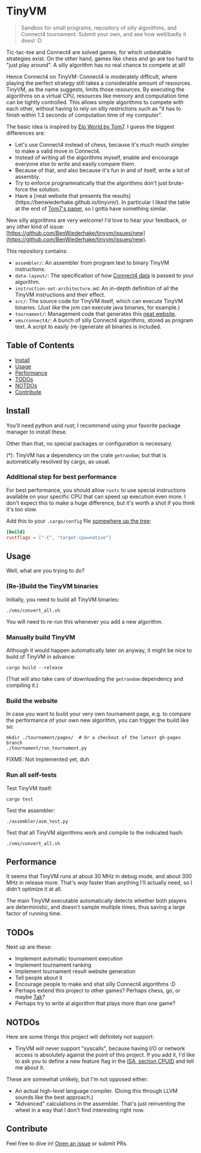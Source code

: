 # TinyVM

> Sandbox for small programs, repository of silly algorithms, and Connect4 tournament. Submit your own, and see how well/badly it does! :D

Tic-tac-toe and Connect4 are solved games, for which unbeatable strategies exist. On the other hand, games like chess and go are too hard to "just play around". A silly algorithm has no real chance to compete at all!

Hence Connect4 on TinyVM: Connect4 is moderately difficult, where playing the perfect strategy still takes a considerable amount of resources. TinyVM, as the name suggests, limits those resources. By executing the algorithms on a virtual CPU, resources like memory and computation time can be tightly controlled. This allows simple algorithms to compete with each other, without having to rely on silly restrictions such as "it has to finish within 1.3 seconds of computation time of my computer".

<!-- Keep in sync with tournament/template.html -->
The basic idea is inspired by <a href="https://www.youtube.com/watch?v=DpXy041BIlA">Elo World by Tom7</a>. I guess the biggest differences are:
<ul>
  <li>Let's use Connect4 instead of chess, because it's much much simpler to make a valid move in Connect4.</li>
  <li>Instead of writing all the algorithms myself, enable and encourage everyone else to write and easily compare them.</li>
  <li>Because of that, and also because it's fun in and of itself, write a lot of assembly.</li>
  <li>Try to enforce programmatically that the algorithms don't just brute-force the solution.</li>
  <li>Have a [neat website that presents the results](https://benwiederhake.github.io/tinyvm/). In particular I liked the table at the end of <a href="http://tom7.org/chess/weak.pdf">Tom7's paper</a>, so I gotta have something similar.</li>
</ul>
</p>

New silly algorithms are very welcome! I'd love to hear your feedback, or any other kind of issue: [https://github.com/BenWiederhake/tinyvm/issues/new](https://github.com/BenWiederhake/tinyvm/issues/new).

This repository contains:
- `assembler/`: An assembler from program text to binary TinyVM instructions.
- `data-layout/`: The specification of how [Connect4 data](https://github.com/BenWiederhake/tinyvm/blob/master/data-layout/connect4.md#connect4-conventions) is passed to your algorithm.
- `instruction-set-architecture.md`: An in-depth definition of all the TinyVM instructions and their effect.
- `src/`: The source code for TinyVM itself, which can execute TinyVM binaries. (Just like the jvm can execute java binaries, for example.)
- `tournament/`: Management code that generates this [neat website](https://benwiederhake.github.io/tinyvm/).
- `vms/connect4/`: A bunch of silly Connect4 algorithms, stored as program text. A script to easily (re-)generate all binaries is included.

## Table of Contents

- [Install](#install)
- [Usage](#usage)
- [Performance](#performance)
- [TODOs](#todos)
- [NOTDOs](#notdos)
- [Contribute](#contribute)

## Install

You'll need python and rust; I recommend using your favorite package manager to install these.

Other than that, no special packages or configuration is necessary.

(*): TinyVM has a dependency on the crate `getrandom`; but that is automatically resolved by cargo, as usual.

### Additional step for best performance

For best performance, you should allow `rustc`
to use special instructions available on your specific CPU that can speed up execution even more.
I don't expect this to make a huge difference, but it's worth a shot if you think it's too slow.

Add this to your `.cargo/config` file
[somewhere up the tree](http://doc.crates.io/config.html#hierarchical-structure):

```TOML
[build]
rustflags = ["-C", "target-cpu=native"]
```

## Usage

Well, what are you trying to do?

### (Re-)Build the TinyVM binaries

Initially, you need to build all TinyVM binaries:
```
./vms/convert_all.sh
```
You will need to re-run this whenever you add a new algorithm.

### Manually build TinyVM

Although it would happen automatically later on anyway, it might be nice to build of TinyVM in advance:
```
cargo build --release
```
(That will also take care of downloading the `getrandom` dependency and compiling it.)

### Build the website

In case you want to build your very own tournament page, e.g. to compare the performance of your own new algorithm, you can trigger the build like so:
```
mkdir ./tournament/pages/  # Or a checkout of the latest gh-pages branch
./tournament/run_tournament.py
```
FIXME: Not implemented yet, duh

### Run all self-tests

Test TinyVM itself:
```
cargo test
```

Test the assembler:
```
./assembler/asm_test.py
```

Test that all TinyVM algorithms work and compile to the indicated hash:
```
./vms/convert_all.sh
```

## Performance

It seems that TinyVM runs at about 30 MHz in debug mode, and about 300 MHz in release more. That's *way* faster than anything I'll actually need, so I didn't optimize it at all.

The main TinyVM executable automatically detects whether both players are deterministic, and doesn't sample multiple times, thus saving a large factor of running time.

## TODOs

Next up are these:
* Implement automatic tournament execution
* Implement tournament ranking
* Implement tournament result website generation
* Tell people about it
* Encourage people to make and shat silly Connect4 algorithms :D
* Perhaps extend this project to other games? Perhaps chess, go, or maybe [Tak](https://en.wikipedia.org/wiki/Tak_(game))?
* Perhaps try to write al algorithm that plays more than one game?

## NOTDOs

Here are some things this project will definitely not support:
* TinyVM will never support "syscalls", because having I/O or network access is absolutely against the point of this project. If you add it, I'd like to ask you to define a new feature flag in the [ISA, section CPUID](https://github.com/BenWiederhake/tinyvm/blob/master/instruction-set-architecture.md#0x102b-cpuid) and tell me about it.

These are somewhat unlikely, but I'm not opposed either:
* An actual high-level language compiler. (Doing this through LLVM sounds like the best approach.)
* "Advanced" calculations in the assembler. That's just reinventing the wheel in a way that I don't find interesting right now.

## Contribute

Feel free to dive in! [Open an issue](https://github.com/BenWiederhake/tinyvm/issues/new) or submit PRs.
